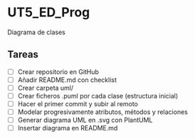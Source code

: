 # UT5_ED_Prog
Diagrama de clases
## Tareas

- [ ] Crear repositorio en GitHub
- [ ] Añadir README.md con checklist
- [ ] Crear carpeta uml/
- [ ] Crear ficheros .puml por cada clase (estructura inicial)
- [ ] Hacer el primer commit y subir al remoto
- [ ] Modelar progresivamente atributos, métodos y relaciones
- [ ] Generar diagrama UML en .svg con PlantUML
- [ ] Insertar diagrama en README.md
